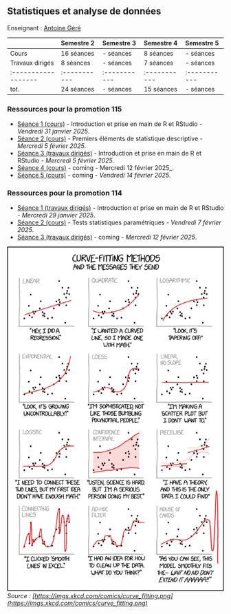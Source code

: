 ## Statistiques et analyse de données 

Enseignant : [Antoine Géré](mailto:a.gere@istom.fr)

|                   | Semestre 2 | Semestre 3 | Semestre 4 | Semestre 5 |
|:------------------|:-----------|:-----------|:-----------|:-----------|
| Cours             | 16 séances | - séances  | 8 séances  | - séances  |
| Travaux dirigés   | 8 séances  | - séances  | 7 séances  | - séances  |
|:------------------|:-----------|:-----------|:-----------|:-----------|
| tot.              | 24 séances | - séances  | 15 séances | - séances  |

### Ressources pour la promotion 115

- [Séance 1 (cours)](./sTa7/tuto_R_RStudio/_book/index.html) - Introduction et prise en main de R et RStudio - _Vendredi 31 janvier 2025_.
- [Séance 2 (cours)](./sTa7/stat_descriptive/presentation.html) - Premiers éléments de statistique descriptive - _Mercredi 5 février 2025_.
- [Séance 3 (travaux dirigés)](./sTa7/tuto_R_RStudio/_book/index.html) - Introduction et prise en main de R et RStudio - _Mercredi 5 février 2025_.
- [Séance 4 (cours)](./sTa7/stat_coming.md) - coming - Mercredi 12 février 2025_.
- [Séance 5 (cours)](./sTa7/stat_coming.md) - coming - _Vendredi 14 février 2025_.

### Ressources pour la promotion 114

- [Séance 1 (travaux dirigés)](./sTa7/tuto_R_RStudio/_book/index.html) - Introduction et prise en main de R et RStudio - _Mercredi 29 janvier 2025_.
- [Séance 2 (cours)](./sTa7/test_stat/presntation.html) - Tests statistiques paramétriques - _Vendredi 7 février 2025_.
- [Séance 3 (travaux dirigés)](./sTa7/stat_coming.md) - coming - _Mercredi 12 février 2025_.


![image](./sTa7/lecture-s/img/curve_fitting.png)  
_Source : [https://imgs.xkcd.com/comics/curve_fitting.png](https://imgs.xkcd.com/comics/curve_fitting.png)_
